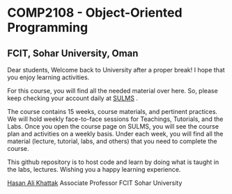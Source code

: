 # COMP2108 - Object-Oriented Programming

## FCIT, Sohar University, Oman

Dear students, Welcome back to University after a proper break! I hope that you enjoy learning activities. 

For this course, you will find all the needed material over here. So, please keep checking your account daily at [SULMS](https://sulms.su.edu.om/course/view.php?id=16533) . 

The course contains 15 weeks, course materials, and pertinent practices. We will hold weekly face-to-face sessions for Teachings, Tutorials, and the Labs. Once you open the course page on SULMS, you will see the course plan and activities on a weekly basis. Under each week, you will find all the material (lecture, tutorial, labs, and others) that you need to complete the course. 

This github repository is to host code and learn by doing what is taught in the labs, lectures. Wishing you a happy learning experience.

[Hasan Ali Khattak](https://github.com/hasanalikhattak)
Associate Professor FCIT
Sohar University
